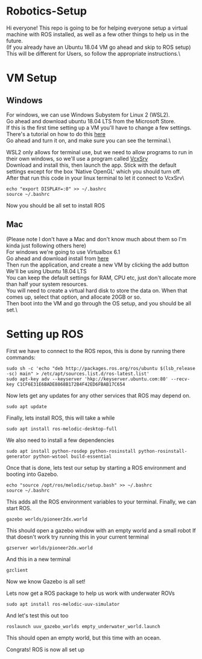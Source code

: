 # Robotics-Setup
Hi everyone!
This repo is going to be for helping everyone setup a virtual machine with ROS installed, as well as a few other things to help us in the future.\
(If you already have an Ubuntu 18.04 VM go ahead and skip to ROS setup)\
This will be different for Users, so follow the appropriate instructions.\

# VM Setup

## Windows
For windows, we can use Windows Subystem for Linux 2 (WSL2).\
Go ahead and download ubuntu 18.04 LTS from the Microsoft Store.\
If this is the first time setting up a VM you'll have to change a few settings.
There's a tutorial on how to do this [here](https://docs.microsoft.com/en-us/windows/wsl/install-win10)\
Go ahead and turn it on, and make sure you can see the terminal.\

WSL2 only allows for terminal use, but we need to allow programs to run in their own windows, so we'll use a program called [VcxSrv](https://sourceforge.net/projects/vcxsrv/)\
Download and install this, then launch the app. Stick with the default settings except for the box 'Native OpenGL' which you should turn off.\
After that run this code in your linux terminal to let it connect to VcxSrv\
```
echo "export DISPLAY=:0" >> ~/.bashrc
source ~/.bashrc
```
Now you should be all set to install ROS

## Mac
(Please note I don't have a Mac and don't know much about them so I'm kinda just following others here)\
For windows we're going to use Virtualbox 6.1\
Go ahead and download install from [here](https://www.virtualbox.org/wiki/Downloads)\
Then run the application, and create a new VM by clicking the add button\
We'll be using Ubuntu 18.04 LTS\
You can keep the default settings for RAM, CPU etc, just don't allocate more than half your system resources.\
You will need to create a virtual hard disk to store the data on. When that comes up, select that option, and allocate 20GB or so.\
Then boot into the VM and go through the OS setup, and you should be all set.\

# Setting up ROS
First we have to connect to the ROS repos, this is done by running there commands:
```
sudo sh -c 'echo "deb http://packages.ros.org/ros/ubuntu $(lsb_release -sc) main" > /etc/apt/sources.list.d/ros-latest.list'
sudo apt-key adv --keyserver 'hkp://keyserver.ubuntu.com:80' --recv-key C1CF6E31E6BADE8868B172B4F42ED6FBAB17C654
```
Now lets get any updates for any other services that ROS may depend on.
```
sudo apt update
```
Finally, lets install ROS, this will take a while
```
sudo apt install ros-melodic-desktop-full
```
We also need to install a few dependencies
```
sudo apt install python-rosdep python-rosinstall python-rosinstall-generator python-wstool build-essential
```
Once that is done, lets test our setup by starting a ROS environment and booting into Gazebo.
```
echo "source /opt/ros/melodic/setup.bash" >> ~/.bashrc
source ~/.bashrc
```
This adds all the ROS environment variables to your terminal.
Finally, we can start ROS.
```
gazebo worlds/pioneer2dx.world
```
This should open a gazebo window with an empty world and a small robot
If that doesn't work try running this in your current terminal
```
gzserver worlds/pioneer2dx.world
```
And this in a new terminal
```
gzclient
```
Now we know Gazebo is all set!

Lets now get a ROS package to help us work with underwater ROVs
```
sudo apt install ros-melodic-uuv-simulator
```
And let's test this out too
```
roslaunch uuv_gazebo_worlds empty_underwater_world.launch
```
This should open an empty world, but this time with an ocean.

Congrats! ROS is now all set up

